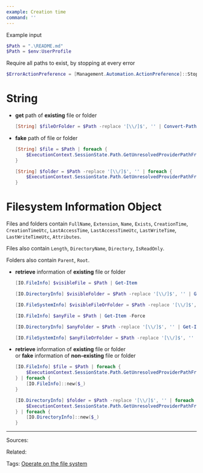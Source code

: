 ```yaml
---
example: Creation time
command: ''
---
```


Example input
```powershell
$Path = ".\README.md"
$Path = $env:UserProfile
```

Require all paths to exist, by stopping at every error
```powershell
$ErrorActionPreference = [Management.Automation.ActionPreference]::Stop
```

# String

- **get** path of **existing** file or folder    
	```powershell
	[String] $fileOrFolder = $Path -replace '[\\/]$', '' | Convert-Path
	```

- **fake** path of file or folder   
	```powershell
    [String] $file = $Path | foreach {
        $ExecutionContext.SessionState.Path.GetUnresolvedProviderPathFromPSPath($_)
    }
	```
	```powershell
    [String] $folder = $Path -replace '[\\/]$', '' | foreach {
        $ExecutionContext.SessionState.Path.GetUnresolvedProviderPathFromPSPath($_)
    }
	```


# Filesystem Information Object

Files and folders contain `FullName`, `Extension`, `Name`, `Exists`, `CreationTime`, `CreationTimeUtc`, `LastAccessTime`, `LastAccessTimeUtc`, `LastWriteTime`, `LastWriteTimeUtc`, `Attributes`.

Files also contain `Length`, `DirectoryName`, `Directory`, `IsReadOnly`.

Folders also contain `Parent`, `Root`.

- **retrieve** information of **existing** file or folder
    ```powershell
    [IO.FileInfo] $visibleFile = $Path | Get-Item
    ```
    ```powershell
    [IO.DirectoryInfo] $visibleFolder = $Path -replace '[\\/]$', '' | Get-Item
    ```
    ```powershell
    [IO.FileSystemInfo] $visibleFileOrFolder = $Path -replace '[\\/]$', '' | Get-Item
    ```
    ```powershell
    [IO.FileInfo] $anyFile = $Path | Get-Item -Force
    ```
    ```powershell
    [IO.DirectoryInfo] $anyFolder = $Path -replace '[\\/]$', '' | Get-Item -Force
    ```
    ```powershell
    [IO.FileSystemInfo] $anyFileOrFolder = $Path -replace '[\\/]$', '' | Get-Item -Force
    ```

- **retrieve** information of **existing** file or folder      
  or **fake** information of **non-existing** file or folder    
    ```powershell
    [IO.FileInfo] $file = $Path | foreach {
        $ExecutionContext.SessionState.Path.GetUnresolvedProviderPathFromPSPath($_)
    } | foreach { 
        [IO.FileInfo]::new($_)
    }
    ```
    ```powershell
    [IO.DirectoryInfo] $folder = $Path -replace '[\\/]$', '' | foreach {
        $ExecutionContext.SessionState.Path.GetUnresolvedProviderPathFromPSPath($_)
    } | foreach { 
        [IO.DirectoryInfo]::new($_)
    }
    ```

---

Sources:

Related:

Tags:
[Operate on the file system](../../Operate%20on%20the%20file%20system.md)